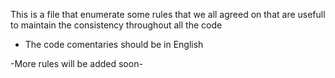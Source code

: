 This is a file that enumerate some rules that we all agreed on that
are usefull to maintain the consistency throughout all the code

* The code comentaries should be in English


-More rules will be added soon-
